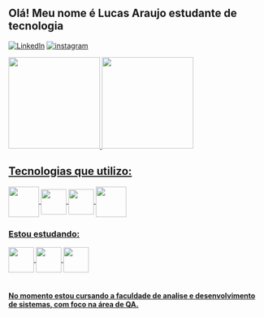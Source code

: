 ## Olá! Meu nome é Lucas Araujo estudante de tecnologia 
<div style="display: inline_block">

[![Linkedln](https://img.shields.io/badge/LinkedIn-0077B5?style=for-the-badge&logo=linkedin&logoColor=white)](https://www.linkedin.com/in/lucas-araujo-71572620b)
[![instagram](https://img.shields.io/badge/Instagram-E4405F?style=for-the-badge&logo=instagram&logoColor=white)](https://www.instagram.com/kbc_lucas)

</div>
<div>
  <a href="https://github.com/LucasArquiv">
  <img height="180cm" src="https://github-readme-stats.vercel.app/api?username=LucasArquiv&show_icons=true&theme=dracula"/>
  <img height="180cm" src="https://github-readme-stats.vercel.app/api/top-langs/?username=LucasArquiv&layout=compact&langs_count=16&theme=dracula"/>
</div>


## Tecnologias que utilizo:

<div style="display: inline_block">
  <img  align = "center" height="60" width ="60" src="https://cdn.jsdelivr.net/gh/devicons/devicon/icons/cucumber/cucumber-plain-wordmark.svg" >
  <img  align = "center" height="50" width ="50" src="https://cdn.jsdelivr.net/gh/devicons/devicon/icons/java/java-original.svg">
  <img  align = "center" height="50" width ="50" src="https://cdn.jsdelivr.net/gh/devicons/devicon/icons/selenium/selenium-original.svg" />
  <img  align = "center" height="60" width ="60" src="https://cdn.jsdelivr.net/gh/devicons/devicon/icons/microsoftsqlserver/microsoftsqlserver-plain-wordmark.svg" />                   
</div>

### Estou estudando:

<div style="display: inline_block">
  <img  align = "center" height="50" width ="50"  src="https://cdn.jsdelivr.net/gh/devicons/devicon/icons/java/java-original.svg">
  <img  align = "center" height="50" width ="50" src="https://cdn.jsdelivr.net/gh/devicons/devicon/icons/javascript/javascript-plain.svg" />
  <img  align = "center" height="50" width ="50" src="https://cdn.jsdelivr.net/gh/devicons/devicon/icons/python/python-original-wordmark.svg" />                
</div><br/>

#### No momento estou cursando a faculdade de analise e desenvolvimento de sistemas, com foco na área de QA.
